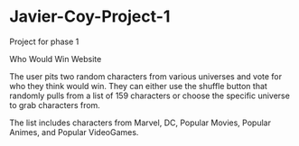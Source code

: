 # Javier-Coy-Project-1
Project for phase 1

Who Would Win Website

The user pits two random characters from various universes and vote for who they think would win.
They can either use the shuffle button that randomly pulls from a list of 159 characters or choose the specific universe to grab characters from.

The list includes characters from Marvel, DC, Popular Movies, Popular Animes, and Popular VideoGames.


